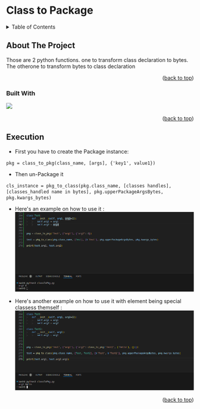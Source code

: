 # Class to Package
<a name="readme-top"></a>

<!-- TABLE OF CONTENTS -->
<details>
  <summary>Table of Contents</summary>
  <ol>
    <li>
      <a href="#about-the-project">About The Project</a>
      <ul>
        <li><a href="#built-with">Built With</a></li>
      </ul>
    </li>
    <li><a href="#Execution">Execution</a></li>
  </ol>
</details>



<!-- ABOUT THE PROJECT -->
## About The Project

Those are 2 python functions. one to transform class declaration to bytes.
The otherone to transform bytes to class declaration

<p align="right">(<a href="#readme-top">back to top</a>)</p>

### Built With

<img src="https://img.shields.io/badge/python-3670A0?style=for-the-badge&logo=python&logoColor=ffdd54">

<p align="right">(<a href="#readme-top">back to top</a>)</p>

## Execution

* First you have to create the Package instance:
```
pkg = class_to_pkg(class_name, [args], {'key1', value1})
```
* Then un-Package it
```
cls_instance = pkg_to_class(pkg.class_name, [classes handles], [classes_handled name in bytes], pkg.upperPackageArgsBytes, pkg.kwargs_bytes)
```
* Here's an example on how to use it :
![Execution](screenshots/execution.png)

* Here's another example on how to use it with element being special classess themself :
![Execution](screenshots/execution2.png)

<p align="right">(<a href="#readme-top">back to top</a>)</p>